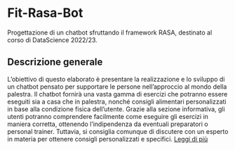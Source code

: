 # Fit-Rasa-Bot
Progettazione di un chatbot sfruttando il framework RASA, destinato al corso di DataScience 2022/23.
## Descrizione generale
L’obiettivo di questo elaborato è presentare la realizzazione e lo sviluppo di un
chatbot pensato per supportare le persone nell’approccio al mondo della palestra.
Il chatbot fornirà una vasta gamma di esercizi che potranno essere eseguiti sia a
casa che in palestra, nonché consigli alimentari personalizzati in base alla condizione
fisica dell’utente. Grazie alla sezione informativa, gli utenti potranno comprendere
facilmente come eseguire gli esercizi in maniera corretta, ottenendo l’indipendenza da
eventuali preparatori o personal trainer. Tuttavia, si consiglia comunque di discutere
con un esperto in materia per ottenere consigli personalizzati e specifici.
[Leggi di più](./Tesina_Chatbot.pdf)
